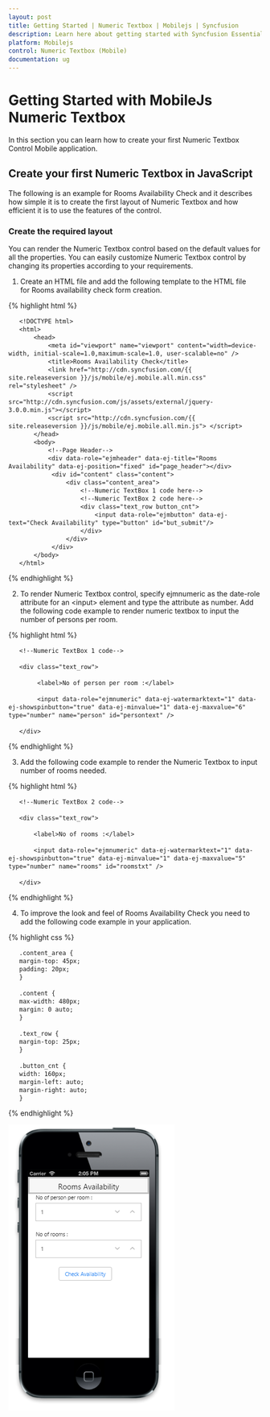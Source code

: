 ```yaml
---
layout: post
title: Getting Started | Numeric Textbox | Mobilejs | Syncfusion
description: Learn here about getting started with Syncfusion Essential MobileJs Numeric Textbox Control, its elements, and more.
platform: Mobilejs
control: Numeric Textbox (Mobile)
documentation: ug
---
```


# Getting Started with MobileJs Numeric Textbox

In this section you can learn how to create your first Numeric Textbox Control Mobile application.

## Create your first Numeric Textbox in JavaScript

The following is an example for Rooms Availability Check and it describes how simple it is to create the first layout of Numeric Textbox and how efficient it is to use the features of the control.

### Create the required layout

You can render the Numeric Textbox control based on the default values for all the properties. You can easily customize Numeric Textbox control by changing its properties according to your requirements.

1. Create an HTML file and add the following template to the HTML file for Rooms availability check form creation.

  {% highlight html %}
   
	   <!DOCTYPE html>
	   <html>
		   <head>
			   <meta id="viewport" name="viewport" content="width=device-width, initial-scale=1.0,maximum-scale=1.0, user-scalable=no" />
			   <title>Rooms Availability Check</title>
			   <link href="http://cdn.syncfusion.com/{{ site.releaseversion }}/js/mobile/ej.mobile.all.min.css" rel="stylesheet" />
			   <script src="http://cdn.syncfusion.com/js/assets/external/jquery-3.0.0.min.js"></script>
			   <script src="http://cdn.syncfusion.com/{{ site.releaseversion }}/js/mobile/ej.mobile.all.min.js"> </script>
		   </head>
		   <body>
			   <!--Page Header-->
			   <div data-role="ejmheader" data-ej-title="Rooms Availability" data-ej-position="fixed" id="page_header"></div>
				<div id="content" class="content">
					<div class="content_area">
						<!--Numeric TextBox 1 code here-->
						<!--Numeric TextBox 2 code here-->
						<div class="text_row button_cnt">
							<input data-role="ejmbutton" data-ej-text="Check Availability" type="button" id="but_submit"/>
						</div>
					</div>
				</div>
		   </body>
	   </html>
	   
{% endhighlight %}

2. To render Numeric Textbox control, specify ejmnumeric as the date-role attribute for an &#60;input&#62; element and type the attribute as number. Add the following code example to render numeric textbox to input the number of persons per room.
   
{% highlight html %}
   
	   <!--Numeric TextBox 1 code-->
	   
	   <div class="text_row">
		
			<label>No of person per room :</label>
		   
			<input data-role="ejmnumeric" data-ej-watermarktext="1" data-ej-showspinbutton="true" data-ej-minvalue="1" data-ej-maxvalue="6" type="number" name="person" id="persontext" />
	   
	   </div>
   
{% endhighlight %}
   
3. Add the following code example to render the Numeric Textbox to input number of rooms needed.
   
{% highlight html %}
   
	   <!--Numeric TextBox 2 code-->
	   
	   <div class="text_row">
	   
		   <label>No of rooms :</label>
		   
		   <input data-role="ejmnumeric" data-ej-watermarktext="1" data-ej-showspinbutton="true" data-ej-minvalue="1" data-ej-maxvalue="5" type="number" name="rooms" id="roomstxt" />
	   
	   </div>
{% endhighlight %}
   
4. To improve the look and feel of Rooms Availability Check you need to add the following code example in your application.

{% highlight css %}
   
	   .content_area {
	   margin-top: 45px;
	   padding: 20px;
	   }
	   
	   .content {
	   max-width: 480px;
	   margin: 0 auto;
	   }
	   
	   .text_row {
	   margin-top: 25px;
	   }
	   
	   .button_cnt {
	   width: 160px;
	   margin-left: auto;
	   margin-right: auto;
	   }
	   
{% endhighlight %} 

   ![MobileJs Numeric Textbox create required layout](Getting-Started_images/Getting-Started_img1.png)